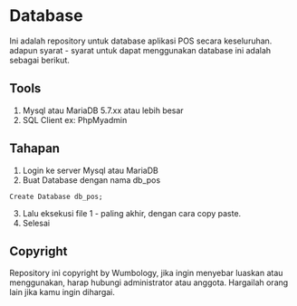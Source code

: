 # Database
Ini adalah repository untuk database aplikasi POS secara keseluruhan.
adapun syarat - syarat untuk dapat menggunakan database ini adalah sebagai berikut.
## Tools
1. Mysql atau MariaDB 5.7.xx atau lebih besar
2. SQL Client ex: PhpMyadmin

## Tahapan
1. Login ke server Mysql atau MariaDB
2. Buat Database dengan nama db_pos
```
Create Database db_pos;
```
3. Lalu eksekusi file 1 - paling akhir, dengan cara copy paste.
4. Selesai

## Copyright
Repository ini copyright by Wumbology, jika ingin menyebar luaskan atau menggunakan, harap hubungi administrator atau anggota.
Hargailah orang lain jika kamu ingin dihargai.
